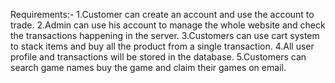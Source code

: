 Requirements:-
1.Customer can create an account and use the account to trade.
2.Admin can use his account to manage the whole website and check the transactions happening in the server.
3.Customers can use cart system to stack items and buy all the product from a single transaction.
4.All user profile and transactions will be stored in the database.
5.Customers can search game names buy the game and claim their games on email.
